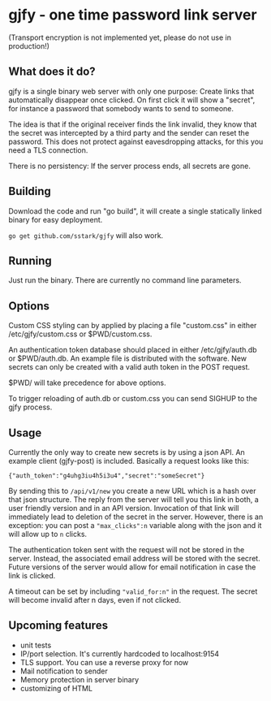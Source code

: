 gjfy - one time password link server
====================================

(Transport encryption is not implemented yet, please do not use in production!)

What does it do?
----------------

gjfy is a single binary web server with only one purpose: Create links that
automatically disappear once clicked. On first click it will show a "secret",
for instance a password that somebody wants to send to someone.

The idea is that if the original receiver finds the link invalid, they know
that the secret was intercepted by a third party and the sender can reset the
password. This does not protect against eavesdropping attacks, for this you
need a TLS connection.

There is no persistency: If the server process ends, all secrets are gone.

Building
--------

Download the code and run "go build", it will create a single statically linked
binary for easy deployment.

`go get github.com/sstark/gjfy` will also work.

Running
-------

Just run the binary. There are currently no command line parameters.

Options
-------

Custom CSS styling can by applied by placing a file "custom.css" in either
/etc/gjfy/custom.css or $PWD/custom.css.

An authentication token database should placed in either /etc/gjfy/auth.db or
$PWD/auth.db. An example file is distributed with the software. New secrets can
only be created with a valid auth token in the POST request.

$PWD/<file> will take precedence for above options.

To trigger reloading of auth.db or custom.css you can send SIGHUP to the gjfy
process.

Usage
-----

Currently the only way to create new secrets is by using a json API. An example
client (gjfy-post) is included. Basically a request looks like this:

    {"auth_token":"g4uhg3iu4h5i3u4","secret":"someSecret"}

By sending this to `/api/v1/new` you create a new URL which is a hash over that
json structure. The reply from the server will tell you this link in both, a
user friendly version and in an API version. Invocation of that link will immediately
lead to deletion of the secret in the server. However, there is an exception:
you can post a `"max_clicks":n` variable along with the json and it will allow up
to `n` clicks.

The authentication token sent with the request will not be stored in the
server. Instead, the associated email address will be stored with the secret.
Future versions of the server would allow for email notification in case the
link is clicked.

A timeout can be set by including `"valid_for:n"` in the request. The secret
will become invalid after n days, even if not clicked.


Upcoming features
-----------------

  - unit tests
  - IP/port selection. It's currently hardcoded to localhost:9154
  - TLS support. You can use a reverse proxy for now
  - Mail notification to sender
  - Memory protection in server binary
  - customizing of HTML

